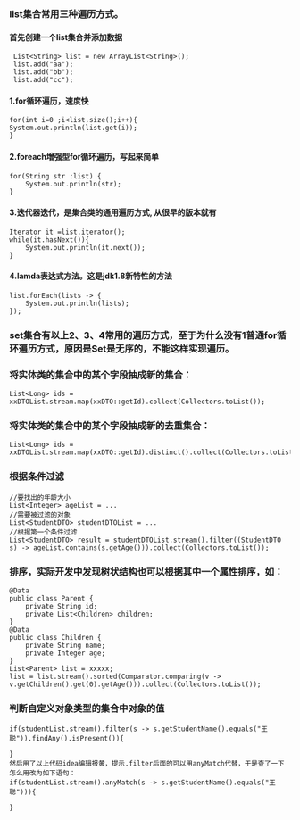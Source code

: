### list集合常用三种遍历方式。
#### 首先创建一个list集合并添加数据
```
 List<String> list = new ArrayList<String>();
 list.add("aa");
 list.add("bb");
 list.add("cc");
```
#### 1.for循环遍历，速度快  
```
for(int i=0 ;i<list.size();i++){
System.out.println(list.get(i));
}
```
#### 2.foreach增强型for循环遍历，写起来简单  
```
for(String str :list) {
    System.out.println(str);
}
```
#### 3.迭代器迭代，是集合类的通用遍历方式, 从很早的版本就有
```
Iterator it =list.iterator();
while(it.hasNext()){
    System.out.println(it.next());
}
```
#### 4.lamda表达式方法。这是jdk1.8新特性的方法
```
list.forEach(lists -> {
    System.out.println(lists);
});
```

### set集合有以上2、3、4常用的遍历方式，至于为什么没有1普通for循环遍历方式，原因是Set是无序的，不能这样实现遍历。

### 将实体类的集合中的某个字段抽成新的集合：
```
List<Long> ids = xxDTOList.stream.map(xxDTO::getId).collect(Collectors.toList());
```


### 将实体类的集合中的某个字段抽成新的去重集合：
```
List<Long> ids = xxDTOList.stream.map(xxDTO::getId).distinct().collect(Collectors.toList());
```

### 根据条件过滤
```
//要找出的年龄大小
List<Integer> ageList = ...
//需要被过滤的对象
List<StudentDTO> studentDTOList = ...
//根据第一个条件过滤
List<StudentDTO> result = studentDTOList.stream().filter((StudentDTO s) -> ageList.contains(s.getAge())).collect(Collectors.toList());
```

### 排序，实际开发中发现树状结构也可以根据其中一个属性排序，如：
```
@Data
public class Parent {
    private String id;
    private List<Children> children;
}
@Data
public class Children {
    private String name;
    private Integer age;
}
List<Parent> list = xxxxx;
list = list.stream().sorted(Comparator.comparing(v -> v.getChildren().get(0).getAge())).collect(Collectors.toList());
```

### 判断自定义对象类型的集合中对象的值
```
if(studentList.stream().filter(s -> s.getStudentName().equals("王聪")).findAny().isPresent()){

}
然后用了以上代码idea编辑报黄，提示.filter后面的可以用anyMatch代替，于是查了一下怎么用改为如下语句：
if(studentList.stream().anyMatch(s -> s.getStudentName().equals("王聪"))){

}
```

